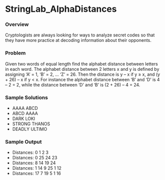 # StringLab_AlphaDistances

### Overview
Cryptologists are always looking for ways to analyze secret codes so that they have more practice at decoding information about their opponents.

### Problem
Given two words of equal length find the alphabet distance between letters in each word. The alphabet distance between 2 letters x and y is defined by assigning ‘A’ = 1, ‘B’ = 2, ... ‘Z’ = 26. Then the distance is y – x if y ≥ x, and (y + 26) – x if y < x. For instance the alphabet distance between ‘B’ and ‘D’ is 4 – 2 = 2, while the distance between ‘D’ and ‘B’ is (2 + 26) – 4 = 24.

### Sample Solutions
* AAAA ABCD 
* ABCD AAAA 
* DARK LOKI 
* STRONG THANOS 
* DEADLY ULTIMO

### Sample Output
* Distances: 0 1 2 3 
* Distances: 0 25 24 23 
* Distances: 8 14 19 24 
* Distances: 1 14 9 25 1 12 
* Distances: 17 7 19 5 1 16
